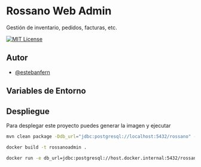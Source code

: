 
# Rossano Web Admin

Gestión de inventario, pedidos, facturas, etc.


[![MIT License](https://img.shields.io/badge/License-MIT-green.svg)](https://choosealicense.com/licenses/mit/)



## Autor

- [@estebanfern](https://www.github.com/estebanfern)


## Variables de Entorno

## Despliegue

Para desplegar este proyecto puedes generar la imagen y ejecutar

```bash
mvn clean package -Ddb_url="jdbc:postgresql://localhost:5432/rossano" -Ddb_username="postgres" -Ddb_password="postgres" -Demail_password="emailPassword" -Demail_address="example@mail.com"
```

```bash
docker build -t rossanoadmin .
```

```bash
docker run -e db_url=jdbc:postgresql://host.docker.internal:5432/rossano -e db_username=postgres -e db_password=postgres -e email_password=emailPassword -e email_address=example@mail.com -p 8089:8089 rossanoadmin
```

